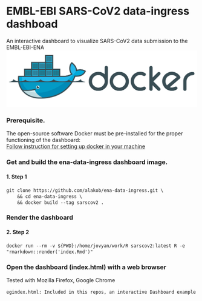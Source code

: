 # EMBL-EBI SARS-CoV2 data-ingress dashboad
An interactive dashboard to visualize SARS-CoV2 data submission to the EMBL-EBI-ENA
![alt text](fig/docker_logo_horizontal.png)

### Prerequisite.

The open-source software Docker must be pre-installed for the proper functioning of the dashboard:  
[Follow instruction for setting up docker in your machine](https://github.com/EBI-COMMUNITY/ebi-selecta#SELECTA-framework-Docker-Compose-version)

### Get and build the ena-data-ingress dashboard image.
#### 1. Step 1

```
git clone https://github.com/alakob/ena-data-ingress.git \
    && cd ena-data-ingress \
    && docker build --tag sarscov2 .
```

### Render the dashboard

#### 2. Step 2

```
docker run --rm -v ${PWD}:/home/jovyan/work/R sarscov2:latest R -e "rmarkdown::render('index.Rmd')"
```

### Open the dashboard (index.html) with a web browser

Tested with Mozilla Firefox, Google Chrome
```
egindex.html: Included in this repos, an interactive Dashboard example 
```
